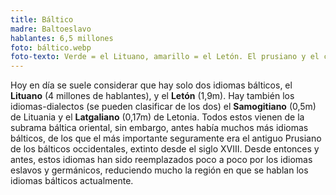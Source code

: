 ```yaml
---
title: Báltico
madre: Baltoeslavo
hablantes: 6,5 millones
foto: báltico.webp
foto-texto: Verde = el Lituano, amarillo = el Letón. El prusiano y el curonio son lenguas bálticas extintas.
---
```


Hoy en día se suele considerar que hay solo dos idiomas bálticos, el **Lituano** (4 millones de hablantes), y el **Letón** (1,9m). Hay también los idiomas-dialectos (se pueden clasificar de los dos) el **Samogitiano** (0,5m) de Lituania y el **Latgaliano** (0,17m) de Letonia. Todos estos vienen de la subrama báltica oriental, sin embargo, antes había muchos más idiomas bálticos, de los que el más importante seguramente era el antiguo Prusiano de los bálticos occidentales, extinto desde el siglo XVIII. Desde entonces y antes, estos idiomas han sido reemplazados poco a poco por los idiomas eslavos y germánicos, reduciendo mucho la región en que se hablan los idiomas bálticos actualmente.